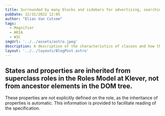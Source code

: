```yaml
---
title: Surrounded by many blocks and sidebars for advertising, searching, and other services.
pubDate: 12/31/2022 12:05
author: "Elian Van Cutsem"
tags:
  - Magnifier
  - ARIA
  - W3C
imgUrl: '../../assets/astro.jpeg'
description: A description of the characteristics of classes and how they relate to each other.
layout: '../../layouts/BlogPost.astro'
---
```


##  States and properties are inherited from superclass roles in the Roles Model at Klever, not from ancestor elements in the DOM tree.

 These properties are not explicitly defined on the role, as the inheritance of properties is automatic. This information is provided to facilitate reading of the specification. 

 

